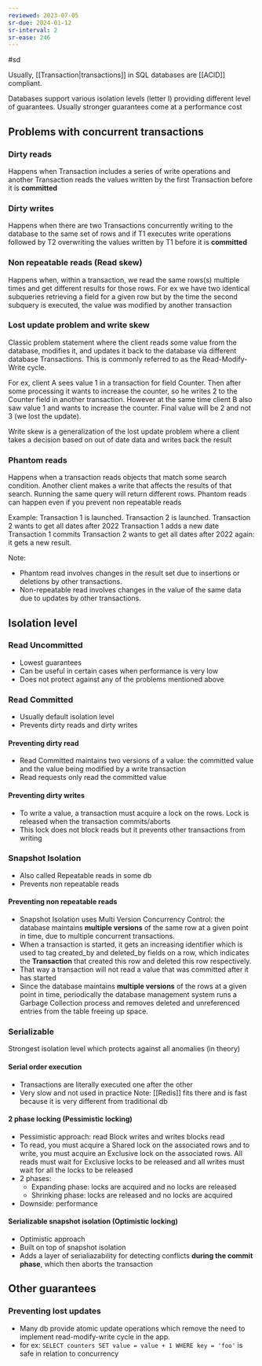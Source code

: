 ```yaml
---
reviewed: 2023-07-05
sr-due: 2024-01-12
sr-interval: 2
sr-ease: 246
---
```


#sd

Usually, [[Transaction|transactions]] in SQL databases are [[ACID]] compliant.

Databases support various isolation levels (letter I) providing different level of guarantees.
Usually stronger guarantees come at a performance cost

## Problems with concurrent transactions

### Dirty reads

Happens when Transaction includes a series of write operations and another Transaction reads the values written by the first Transaction before it is **committed**

### Dirty writes

Happens when there are two Transactions concurrently writing to the database to the same set of rows and if T1 executes write operations followed by T2 overwriting the values written by T1 before it is **committed**

### Non repeatable reads (Read skew)

Happens when, within a transaction, we read the same rows(s) multiple times and get different results for those rows.
For ex we have two identical subqueries retrieving a field for a given row but by the time the second subquery is executed, the value was modified by another transaction

### Lost update problem and write skew

Classic problem statement where the client reads some value from the database, modifies it, and updates it back to the database via different database Transactions. This is commonly referred to as the Read-Modify-Write cycle.

For ex, client A sees value 1 in a transaction for field Counter. Then after some processing it wants to increase the counter, so he writes 2 to the Counter field in another transaction.
However at the same time client B also saw value 1 and wants to increase the counter. Final value will be 2 and not 3 (we lost the update).

Write skew is a generalization of the lost update problem where a client takes a decision based on out of date data and writes back the result

### Phantom reads

Happens when a transaction reads objects that match some search condition. Another client
makes a write that affects the results of that search. Running the same query will return different rows.
Phantom reads can happen even if you prevent non repeatable reads

Example:
Transaction 1 is launched.
Transaction 2 is launched.
Transaction 2 wants to get all dates after 2022
Transaction 1 adds a new date
Transaction 1 commits
Transaction 2 wants to get all dates after 2022 again: it gets a new result.

Note:

- Phantom read involves changes in the result set due to insertions or deletions by other transactions.
- Non-repeatable read involves changes in the value of the same data due to updates by other transactions.

## Isolation level

### Read Uncommitted

- Lowest guarantees
- Can be useful in certain cases when performance is very low
- Does not protect against any of the problems mentioned above

### Read Committed

- Usually default isolation level
- Prevents dirty reads and dirty writes

#### Preventing dirty read

- Read Committed maintains two versions of a value: the committed value and the value being modified by a write transaction
- Read requests only read the committed value

#### Preventing dirty writes

- To write a value, a transaction must acquire a lock on the rows. Lock is released when the transaction commits/aborts
- This lock does not block reads but it prevents other transactions from writing

### Snapshot Isolation

- Also called Repeatable reads in some db
- Prevents non repeatable reads

#### Preventing non repeatable reads

- Snapshot Isolation uses Multi Version Concurrency Control: the database maintains **multiple versions** of the same row at a given point in time, due to multiple concurrent transactions.
- When a transaction is started, it gets an increasing identifier which is used to tag created_by and deleted_by fields on a row, which indicates the **Transaction** that created this row and deleted this row respectively.
- That way a transaction will not read a value that was committed after it has started
- Since the database maintains **multiple versions** of the rows at a given point in time, periodically the database management system runs a Garbage Collection process and removes deleted and unreferenced entries from the table freeing up space.

### Serializable

Strongest isolation level which protects against all anomalies (in theory)

#### Serial order execution

- Transactions are literally executed one after the other
- Very slow and not used in practice
  Note: [[Redis]] fits there and is fast because it is very different from traditional db

#### 2 phase locking (Pessimistic locking)

- Pessimistic approach: read Block writes and writes blocks read
- To read, you must acquire a Shared lock on the associated rows and to write, you must acquire an Exclusive lock on the associated rows. All reads must wait for Exclusive locks to be released and all writes must wait for all the locks to be released
- 2 phases:
  - Expanding phase: locks are acquired and no locks are released
  - Shrinking phase: locks are released and no locks are acquired
- Downside: performance

#### Serializable snapshot isolation (Optimistic locking)

- Optimistic approach
- Built on top of snapshot isolation
- Adds a layer of serialiazability for detecting conflicts **during the commit phase**, which then aborts the transaction

## Other guarantees

### Preventing lost updates

- Many db provide atomic update operations which remove the need to implement read-modify-write cycle in the app.
- for ex: `SELECT counters SET value = value + 1 WHERE key = 'foo'` is safe in relation to concurrency
